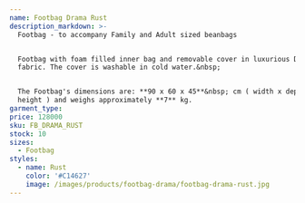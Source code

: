 ```yaml
---
name: Footbag Drama Rust
description_markdown: >-
  Footbag - to accompany Family and Adult sized beanbags


  Footbag with foam filled inner bag and removable cover in luxurious Drama
  fabric. The cover is washable in cold water.&nbsp;


  The Footbag's dimensions are: **90 x 60 x 45**&nbsp; cm ( width x depth x
  height ) and weighs approximately **7** kg.
garment_type:
price: 128000
sku: FB_DRAMA_RUST
stock: 10
sizes:
  - Footbag
styles:
  - name: Rust
    color: '#C14627'
    image: /images/products/footbag-drama/footbag-drama-rust.jpg
---
```

